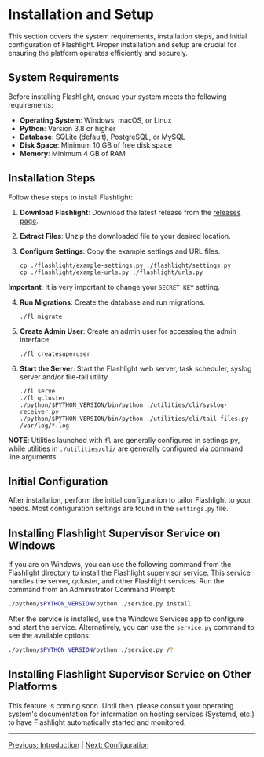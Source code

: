 # Installation and Setup

This section covers the system requirements, installation steps, and initial configuration of Flashlight. Proper installation and setup are crucial for ensuring the platform operates efficiently and securely.

## System Requirements
Before installing Flashlight, ensure your system meets the following requirements:

- **Operating System**: Windows, macOS, or Linux
- **Python**: Version 3.8 or higher
- **Database**: SQLite (default), PostgreSQL, or MySQL
- **Disk Space**: Minimum 10 GB of free disk space
- **Memory**: Minimum 4 GB of RAM

## Installation Steps
Follow these steps to install Flashlight:

1. **Download Flashlight**: Download the latest release from the [releases page](#).
2. **Extract Files**: Unzip the downloaded file to your desired location.
3. **Configure Settings**: Copy the example settings and URL files.

   ```
   cp ./flashlight/example-settings.py ./flashlight/settings.py
   cp ./flashlight/example-urls.py ./flashlight/urls.py
   ```

**Important**: It is very important to change your `SECRET_KEY` setting.

4. **Run Migrations**: Create the database and run migrations.

   ```
   ./fl migrate
   ```

5. **Create Admin User**: Create an admin user for accessing the admin interface.

   ```
   ./fl createsuperuser
   ```

6. **Start the Server**: Start the Flashlight web server, task scheduler, syslog server and/or file-tail utility.

   ```
   ./fl serve
   ./fl qcluster
   ./python/$PYTHON_VERSION/bin/python ./utilities/cli/syslog-receiver.py
   ./python/$PYTHON_VERSION/bin/python ./utilities/cli/tail-files.py /var/log/*.log
   ```

**NOTE**: Utilities launched with `fl` are generally configured in settings.py, while utilities in `./utilities/cli/` are generally configured via command line arguments.

## Initial Configuration
After installation, perform the initial configuration to tailor Flashlight to your needs. Most configuration settings are found in the `settings.py` file.

## Installing Flashlight Supervisor Service on Windows
If you are on Windows, you can use the following command from the Flashlight directory to install the Flashlight supervisor service. This service handles the server, qcluster, and other Flashlight services. Run the command from an Administrator Command Prompt:

```bash
./python/$PYTHON_VERSION/python ./service.py install
```

After the service is installed, use the Windows Services app to configure and start the service. Alternatively, you can use the `service.py` command to see the available options:

```bash
./python/$PYTHON_VERSION/python ./service.py /?
```

## Installing Flashlight Supervisor Service on Other Platforms
This feature is coming soon. Until then, please consult your operating system's documentation for information on hosting services (Systemd, etc.) to have Flashlight automatically started and monitored.

---

[Previous: Introduction](Introduction.md) | [Next: Configuration](Configuration.md)
